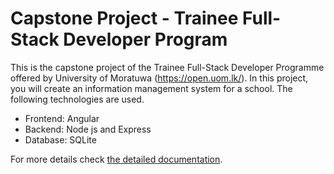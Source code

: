 
# Capstone Project - Trainee Full-Stack Developer Program

This is the capstone project of the Trainee Full-Stack Developer Programme offered by University of Moratuwa (https://open.uom.lk/). In this project, you will create an information management system for a school. The following technologies are used.

- Frontend: Angular
- Backend: Node js and Express
- Database: SQLite

For more details check [the detailed documentation](/docs/README.md).
